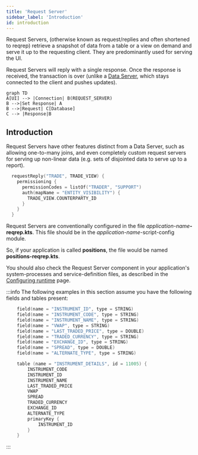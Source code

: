 ```yaml
---
title: 'Request Server'
sidebar_label: 'Introduction'
id: introduction
---
```





Request Servers, (otherwise known as request/replies and often shortened to reqrep) retrieve a snapshot of data from a table or a view on demand and serve it up to the requesting client. They are predominantly used for serving the UI.

Request Servers will reply with a single response. Once the response is received, the transaction is over (unlike a [Data Server](/server-modules/data-server/basics), which stays connected to the client and pushes updates).

```mermaid
graph TD
A[UI] --> |Connection| B(REQUEST_SERVER)
B -->|Set Response| A
B -->|Request| C[Database]
C --> |Response|B
```
## Introduction
Request Servers have other features distinct from a Data Server, such as allowing one-to-many joins, and even completely custom request servers for serving up non-linear data (e.g. sets of disjointed data to serve up to a report).

```kotlin
  requestReply("TRADE", TRADE_VIEW) {
    permissioning {
      permissionCodes = listOf("TRADER", "SUPPORT")
      auth(mapName = "ENTITY_VISIBILITY") {
        TRADE_VIEW.COUNTERPARTY_ID
      }
    }
  }
```

Request Servers are conventionally configured in the file _application-name_**-reqrep.kts**. This file should be in the _application-name_-script-config module.

So, if your application is called **positions**, the file would be named **positions-reqrep.kts**.

You should also check the Request Server component in your application's system-processes and service-definition files, as described in the [Configuring runtime](/server-modules/request-server/configuring-runtime) page.

:::info
The following examples in this section assume you have the following fields and tables present:

```kotlin
    field(name = "INSTRUMENT_ID", type = STRING)
    field(name = "INSTRUMENT_CODE", type = STRING)
    field(name = "INSTRUMENT_NAME", type = STRING)
    field(name = "VWAP", type = STRING)
    field(name = "LAST_TRADED_PRICE", type = DOUBLE)
    field(name = "TRADED_CURRENCY", type = STRING)
    field(name = "EXCHANGE_ID", type = STRING)
    field(name = "SPREAD", type = DOUBLE)
    field(name = "ALTERNATE_TYPE", type = STRING)
```

```kotlin
    table (name = "INSTRUMENT_DETAILS", id = 11005) {
        INSTRUMENT_CODE
        INSTRUMENT_ID
        INSTRUMENT_NAME
        LAST_TRADED_PRICE
        VWAP
        SPREAD
        TRADED_CURRENCY
        EXCHANGE_ID
        ALTERNATE_TYPE
        primaryKey {
            INSTRUMENT_ID
        }
    }
```
:::
